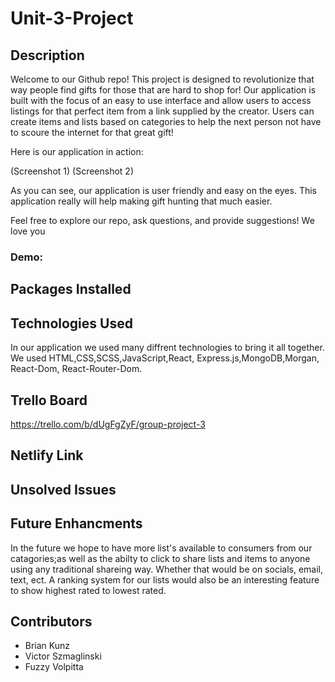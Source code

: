 # Unit-3-Project
## Description

Welcome to our Github repo! This project is designed to revolutionize that way people find gifts for those that are hard to shop for! Our application is built with the focus of an easy to use interface and allow users to access listings for that perfect item from a link supplied by the creator. Users can create items and lists based on categories to help the next person not have to scoure the internet for that great gift!

Here is our application in action:

(Screenshot 1)
(Screenshot 2)

As you can see, our application is user friendly and easy on the eyes. This application really will help making gift hunting that much easier.

Feel free to explore our repo, ask questions, and provide suggestions! We love you

### Demo: 

## Packages Installed

## Technologies Used 
In our application we used many diffrent technologies to bring it all together. We used HTML,CSS,SCSS,JavaScript,React, Express.js,MongoDB,Morgan, React-Dom, React-Router-Dom.

## Trello Board
https://trello.com/b/dUgFgZyF/group-project-3
## Netlify Link

## Unsolved Issues


## Future Enhancments
In the future we hope to have more list's available to consumers from our catagories;as well as the abilty to click to share lists and items to anyone using any traditional shareing way. Whether that would be on socials, email, text, ect. A ranking system for our lists would also be an interesting feature to show highest rated to lowest rated.
## Contributors 
 - Brian Kunz
 - Victor Szmaglinski 
 - Fuzzy Volpitta
